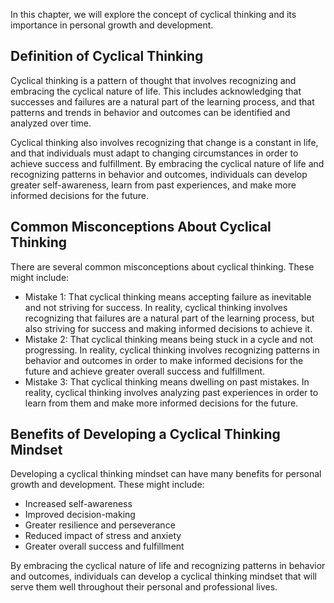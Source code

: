
In this chapter, we will explore the concept of cyclical thinking and its importance in personal growth and development.

Definition of Cyclical Thinking
-------------------------------

Cyclical thinking is a pattern of thought that involves recognizing and embracing the cyclical nature of life. This includes acknowledging that successes and failures are a natural part of the learning process, and that patterns and trends in behavior and outcomes can be identified and analyzed over time.

Cyclical thinking also involves recognizing that change is a constant in life, and that individuals must adapt to changing circumstances in order to achieve success and fulfillment. By embracing the cyclical nature of life and recognizing patterns in behavior and outcomes, individuals can develop greater self-awareness, learn from past experiences, and make more informed decisions for the future.

Common Misconceptions About Cyclical Thinking
---------------------------------------------

There are several common misconceptions about cyclical thinking. These might include:

* Mistake 1: That cyclical thinking means accepting failure as inevitable and not striving for success. In reality, cyclical thinking involves recognizing that failures are a natural part of the learning process, but also striving for success and making informed decisions to achieve it.
* Mistake 2: That cyclical thinking means being stuck in a cycle and not progressing. In reality, cyclical thinking involves recognizing patterns in behavior and outcomes in order to make informed decisions for the future and achieve greater overall success and fulfillment.
* Mistake 3: That cyclical thinking means dwelling on past mistakes. In reality, cyclical thinking involves analyzing past experiences in order to learn from them and make more informed decisions for the future.

Benefits of Developing a Cyclical Thinking Mindset
--------------------------------------------------

Developing a cyclical thinking mindset can have many benefits for personal growth and development. These might include:

* Increased self-awareness
* Improved decision-making
* Greater resilience and perseverance
* Reduced impact of stress and anxiety
* Greater overall success and fulfillment

By embracing the cyclical nature of life and recognizing patterns in behavior and outcomes, individuals can develop a cyclical thinking mindset that will serve them well throughout their personal and professional lives.
